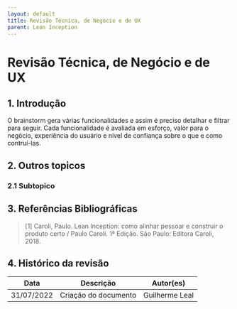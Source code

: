 ```yaml
---
layout: default
title: Revisão Técnica, de Negócio e de UX
parent: Lean Inception
---
```


# Revisão Técnica, de Negócio e de UX

## 1. Introdução

O brainstorm gera várias funcionalidades e assim é preciso detalhar e filtrar para seguir. Cada funcionalidade é avaliada em esforço, valor para o negócio, experiência do usuário e nível de confiança sobre o que e como contruí-las.

## 2. Outros topicos

### 2.1 Subtopico



## 3. Referências Bibliográficas


> [1] Caroli, Paulo. Lean Inception: como alinhar pessoar e construir o produto certo / Paulo Caroli. 1ª Edição. São Paulo: Editora Caroli, 2018.

## 4. Histórico da revisão

|**Data**|**Descrição**|**Autor(es)**|
|--------|-------------|-------------|
|31/07/2022|Criação do documento| Guilherme Leal|
